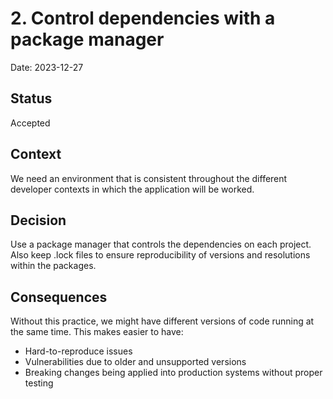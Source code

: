 # 2. Control dependencies with a package manager

Date: 2023-12-27

## Status

Accepted

## Context

We need an environment that is consistent throughout the different developer contexts in which the application will be worked.

## Decision

Use a package manager that controls the dependencies on each project.
Also keep .lock files to ensure reproducibility of versions and resolutions within the packages.

## Consequences

Without this practice, we might have different versions of code running at the same time.
This makes easier to have:
- Hard-to-reproduce issues
- Vulnerabilities due to older and unsupported versions
- Breaking changes being applied into production systems without proper testing
